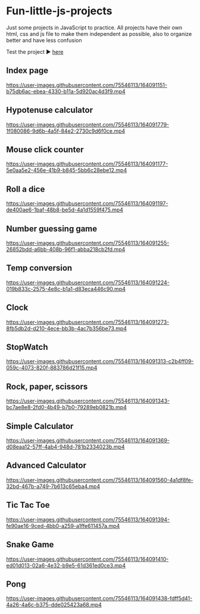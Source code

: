 # Fun-little-js-projects
Just some projects in JavaScript to practice.
All projects have their own html, css and js file to make them independent as possible, also to organize better and have less confusion

Test the project ▶ [here]("https://tyfvf.github.io/Fun-little-js-projects/")

## Index page

https://user-images.githubusercontent.com/75546113/164091151-b75db6ac-ebea-4330-b11a-5d920ac4d3f9.mp4

## Hypotenuse calculator

https://user-images.githubusercontent.com/75546113/164091779-1f080086-9d6b-4a5f-84e2-2730c9d6f0ce.mp4

## Mouse click counter

https://user-images.githubusercontent.com/75546113/164091177-5e0aa5e2-456e-41b9-b845-5bb6c28ebe12.mp4

## Roll a dice

https://user-images.githubusercontent.com/75546113/164091197-de400ae6-1baf-48b8-be5d-4a1d1559f475.mp4

## Number guessing game

https://user-images.githubusercontent.com/75546113/164091255-26852bdd-a6bb-408b-96f1-abba218cb2fd.mp4

## Temp conversion

https://user-images.githubusercontent.com/75546113/164091224-019b833c-2575-4e8c-b1a1-d83eca446c90.mp4

## Clock

https://user-images.githubusercontent.com/75546113/164091273-8fb5db2d-d210-4ece-bb3b-4ac7b356be73.mp4

## StopWatch

https://user-images.githubusercontent.com/75546113/164091313-c2b4ff09-059c-4073-820f-883786d21f15.mp4

## Rock, paper, scissors

https://user-images.githubusercontent.com/75546113/164091343-bc7ae8e8-2fd0-4b49-b7b0-79289eb0821b.mp4

## Simple Calculator

https://user-images.githubusercontent.com/75546113/164091369-d08eaa12-57ff-4ab4-948d-781b2334023b.mp4

## Advanced Calculator

https://user-images.githubusercontent.com/75546113/164091560-4a1df8fe-32bd-467b-a749-7b613c65eba4.mp4

## Tic Tac Toe

https://user-images.githubusercontent.com/75546113/164091394-fe90ae16-9ced-4bb0-a259-a1ffe611457a.mp4

## Snake Game

https://user-images.githubusercontent.com/75546113/164091410-ed01d013-02a6-4e32-b9e5-61d361ed0ce3.mp4

## Pong

https://user-images.githubusercontent.com/75546113/164091438-fdff5d41-4a26-4a6c-b375-dde025423a68.mp4
